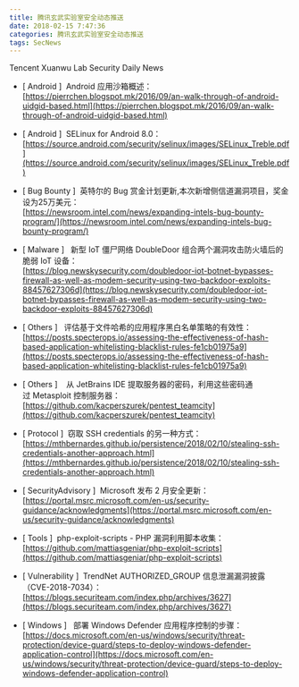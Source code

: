 ```yaml
---
title: 腾讯玄武实验室安全动态推送
date: 2018-02-15 7:47:36
categories: 腾讯玄武实验室安全动态推送
tags: SecNews
---
```


Tencent Xuanwu Lab Security Daily News  
* [ Android ]  Android 应用沙箱概述：   
[https://pierrchen.blogspot.mk/2016/09/an-walk-through-of-android-uidgid-based.html](https://pierrchen.blogspot.mk/2016/09/an-walk-through-of-android-uidgid-based.html)  

* [ Android ]  SELinux​ ​for​ ​Android​ ​8.0：   
[https://source.android.com/security/selinux/images/SELinux_Treble.pdf](https://source.android.com/security/selinux/images/SELinux_Treble.pdf)  

* [ Bug Bounty ]  英特尔的 Bug 赏金计划更新,本次新增侧信道漏洞项目，奖金设为25万美元：    
[https://newsroom.intel.com/news/expanding-intels-bug-bounty-program/](https://newsroom.intel.com/news/expanding-intels-bug-bounty-program/)  

* [ Malware ]   新型 IoT 僵尸网络 DoubleDoor 组合两个漏洞攻击防火墙后的脆弱 IoT 设备：   
[https://blog.newskysecurity.com/doubledoor-iot-botnet-bypasses-firewall-as-well-as-modem-security-using-two-backdoor-exploits-88457627306d](https://blog.newskysecurity.com/doubledoor-iot-botnet-bypasses-firewall-as-well-as-modem-security-using-two-backdoor-exploits-88457627306d)  

* [ Others ]   评估基于文件哈希的应用程序黑白名单策略的有效性：   
[https://posts.specterops.io/assessing-the-effectiveness-of-hash-based-application-whitelisting-blacklist-rules-fe1cb01975a9](https://posts.specterops.io/assessing-the-effectiveness-of-hash-based-application-whitelisting-blacklist-rules-fe1cb01975a9)  

* [ Others ]    从 JetBrains IDE 提取服务器的密码，利用这些密码通过 Metasploit 控制服务器：   
[https://github.com/kacperszurek/pentest_teamcity](https://github.com/kacperszurek/pentest_teamcity)  

* [ Protocol ]  窃取 SSH credentials 的另一种方式：   
[https://mthbernardes.github.io/persistence/2018/02/10/stealing-ssh-credentials-another-approach.html](https://mthbernardes.github.io/persistence/2018/02/10/stealing-ssh-credentials-another-approach.html)  

* [ SecurityAdvisory ]  Microsoft 发布 2 月安全更新：   
[https://portal.msrc.microsoft.com/en-us/security-guidance/acknowledgments](https://portal.msrc.microsoft.com/en-us/security-guidance/acknowledgments)  

* [ Tools ]  php-exploit-scripts - PHP 漏洞利用脚本收集：   
[https://github.com/mattiasgeniar/php-exploit-scripts](https://github.com/mattiasgeniar/php-exploit-scripts)  

* [ Vulnerability ]  TrendNet AUTHORIZED_GROUP 信息泄漏漏洞披露（CVE-2018-7034）：   
[https://blogs.securiteam.com/index.php/archives/3627](https://blogs.securiteam.com/index.php/archives/3627)  

* [ Windows ]   部署 Windows Defender 应用程序控制的步骤：   
[https://docs.microsoft.com/en-us/windows/security/threat-protection/device-guard/steps-to-deploy-windows-defender-application-control](https://docs.microsoft.com/en-us/windows/security/threat-protection/device-guard/steps-to-deploy-windows-defender-application-control)  

